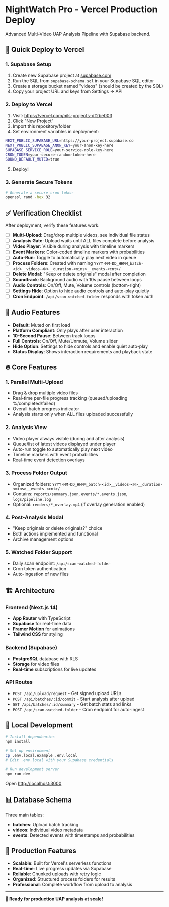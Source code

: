 # NightWatch Pro - Vercel Production Deploy

Advanced Multi-Video UAP Analysis Pipeline with Supabase backend.

## 🚀 **Quick Deploy to Vercel**

### 1. **Supabase Setup**
1. Create new Supabase project at [supabase.com](https://supabase.com)
2. Run the SQL from `supabase-schema.sql` in your Supabase SQL editor
3. Create a storage bucket named "videos" (should be created by the SQL)
4. Copy your project URL and keys from Settings → API

### 2. **Deploy to Vercel**
1. Visit: https://vercel.com/nils-projects-df2be003
2. Click "New Project"
3. Import this repository/folder
4. Set environment variables in deployment:

```bash
NEXT_PUBLIC_SUPABASE_URL=https://your-project.supabase.co
NEXT_PUBLIC_SUPABASE_ANON_KEY=your-anon-key-here
SUPABASE_SERVICE_ROLE=your-service-role-key-here
CRON_TOKEN=your-secure-random-token-here
SOUND_DEFAULT_MUTED=true
```

5. Deploy!

### 3. **Generate Secure Tokens**
```bash
# Generate a secure cron token
openssl rand -hex 32
```

## ✅ **Verification Checklist**

After deployment, verify these features work:

- [ ] **Multi-Upload**: Drag/drop multiple videos, see individual file status
- [ ] **Analysis Gate**: Upload waits until ALL files complete before analysis
- [ ] **Video Player**: Visible during analysis with timeline markers
- [ ] **Event Markers**: Color-coded timeline markers with probabilities
- [ ] **Auto-Run**: Toggle to automatically play next video in queue
- [ ] **Process Folders**: Created with naming `YYYY-MM-DD_HHMM_batch-<id>__videos-<N>__duration-<mins>__events-<cnt>/`
- [ ] **Delete Modal**: "Keep or delete originals" modal after completion
- [ ] **Soundtrack**: Background audio with 10s pause between loops
- [ ] **Audio Controls**: On/Off, Mute, Volume controls (bottom-right)
- [ ] **Settings Hide**: Option to hide audio controls and auto-play quietly
- [ ] **Cron Endpoint**: `/api/scan-watched-folder` responds with token auth

## 🎵 **Audio Features**
- **Default**: Muted on first load
- **Platform Compliant**: Only plays after user interaction
- **10-Second Pause**: Between track loops
- **Full Controls**: On/Off, Mute/Unmute, Volume slider
- **Hide Option**: Settings to hide controls and enable quiet auto-play
- **Status Display**: Shows interaction requirements and playback state

## 🔥 **Core Features**

### **1. Parallel Multi-Upload**
- Drag & drop multiple video files
- Real-time per-file progress tracking (queued/uploading %/completed/failed)
- Overall batch progress indicator
- Analysis starts only when ALL files uploaded successfully

### **2. Analysis View**
- Video player always visible (during and after analysis)
- Queue/list of latest videos displayed under player
- Auto-run toggle to automatically play next video
- Timeline markers with event probabilities
- Real-time event detection overlays

### **3. Process Folder Output**
- Organized folders: `YYYY-MM-DD_HHMM_batch-<id>__videos-<N>__duration-<mins>__events-<cnt>/`
- Contains: `reports/summary.json`, `events/*.events.json`, `logs/pipeline.log`
- Optional: `renders/*_overlay.mp4` (if overlay generation enabled)

### **4. Post-Analysis Modal**
- "Keep originals or delete originals?" choice
- Both actions implemented and functional
- Archive management options

### **5. Watched Folder Support**
- Daily scan endpoint: `/api/scan-watched-folder`
- Cron token authentication
- Auto-ingestion of new files

## 🏗 **Architecture**

### **Frontend (Next.js 14)**
- **App Router** with TypeScript
- **Supabase** for real-time data
- **Framer Motion** for animations
- **Tailwind CSS** for styling

### **Backend (Supabase)**
- **PostgreSQL** database with RLS
- **Storage** for video files
- **Real-time** subscriptions for live updates

### **API Routes**
- `POST /api/upload/request` - Get signed upload URLs
- `POST /api/batches/:id/commit` - Start analysis after upload
- `GET /api/batches/:id/summary` - Get batch stats and links
- `POST /api/scan-watched-folder` - Cron endpoint for auto-ingest

## 🔧 **Local Development**

```bash
# Install dependencies
npm install

# Set up environment
cp .env.local.example .env.local
# Edit .env.local with your Supabase credentials

# Run development server
npm run dev
```

Open [http://localhost:3000](http://localhost:3000)

## 📊 **Database Schema**

Three main tables:
- **batches**: Upload batch tracking
- **videos**: Individual video metadata
- **events**: Detected events with timestamps and probabilities

## 🎯 **Production Features**
- **Scalable**: Built for Vercel's serverless functions
- **Real-time**: Live progress updates via Supabase
- **Reliable**: Chunked uploads with retry logic
- **Organized**: Structured process folders for results
- **Professional**: Complete workflow from upload to analysis

---

**🌟 Ready for production UAP analysis at scale!**
